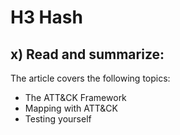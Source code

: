 # H3 Hash

## x) Read and summarize: 

The article covers the following topics: 

+ The ATT&CK Framework
+ Mapping with ATT&CK
+ Testing yourself